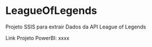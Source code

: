 # LeagueOfLegends
Projeto SSIS para extrair Dados da API League of Legends

Link Projeto PowerBI: xxxx

